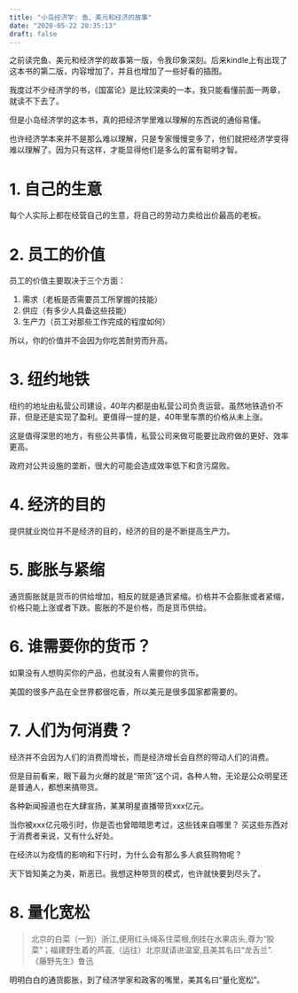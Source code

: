 ```yaml
---
title: "小岛经济学: 鱼、美元和经济的故事"
date: "2020-05-22 20:35:13"
draft: false
---
```

之前读完鱼、美元和经济学的故事第一版，令我印象深刻。后来kindle上有出现了这本书的第二版，内容增加了，并且也增加了一些好看的插图。

我度过不少经济学的书，《国富论》是比较深奥的一本，我只能看懂前面一两章，就读不下去了。

但是小岛经济学的这本书，真的把经济学里难以理解的东西说的通俗易懂。

也许经济学本来并不是那么难以理解，只是专家慢慢变多了，他们就把经济学变得难以理解了。因为只有这样，才能显得他们是多么的富有聪明才智。


# 1. 自己的生意
每个人实际上都在经营自己的生意，将自己的劳动力卖给出价最高的老板。


# 2. 员工的价值
员工的价值主要取决于三个方面：

1. 需求（老板是否需要员工所掌握的技能）
2. 供应（有多少人具备这些技能）
3. 生产力（员工对那些工作完成的程度如何）

所以，你的价值并不会因为你吃苦耐劳而升高。


# 3. 纽约地铁
纽约的地址由私营公司建设，40年内都是由私营公司负责运营。虽然地铁造价不菲，但是还是实现了盈利。更值得一提的是，40年里车票的价格从未上涨。

这是值得深思的地方，有些公共事情，私营公司来做可能要比政府做的更好、效率更高。

政府对公共设施的垄断，很大的可能会造成效率低下和贪污腐败。


# 4. 经济的目的
提供就业岗位并不是经济的目的，经济的目的是不断提高生产力。



# 5. 膨胀与紧缩
通货膨胀就是货币的供给增加，相反的就是通货紧缩。价格并不会膨胀或者紧缩，价格只能上涨或者下跌。膨胀的不是价格，而是货币供给。



# 6. 谁需要你的货币？
如果没有人想购买你的产品，也就没有人需要你的货币。

美国的很多产品在全世界都很吃香，所以美元是很多国家都需要的。


# 7. 人们为何消费？
经济并不会因为人们的消费而增长，而是经济增长会自然的带动人们的消费。

但是目前看来，眼下最为火爆的就是“带货”这个词，各种人物，无论是公众明星还是普通人，都想来搞带货。

各种新闻报道也在大肆宣扬，某某明星直播带货xxx亿元。

当你被xxx亿元吸引时，你是否也曾暗暗思考过，这些钱来自哪里？ 买这些东西对于消费者来说，又有什么好处。

在经济以为疫情的影响和下行时，为什么会有那么多人疯狂购物呢？

天下皆知美之为美，斯恶已。我想这种带货的模式，也许就快要到尽头了。


# 8. 量化宽松

> 北京的白菜（一到）浙江,便用红头绳系住菜根,倒挂在水果店头,尊为“胶菜”；福建野生着的芦荟,（运往）北京就请进温室,且美其名曰“龙舌兰”. 《藤野先生》鲁迅



明明白白的通货膨胀，到了经济学家和政客的嘴里，美其名曰“量化宽松”。

